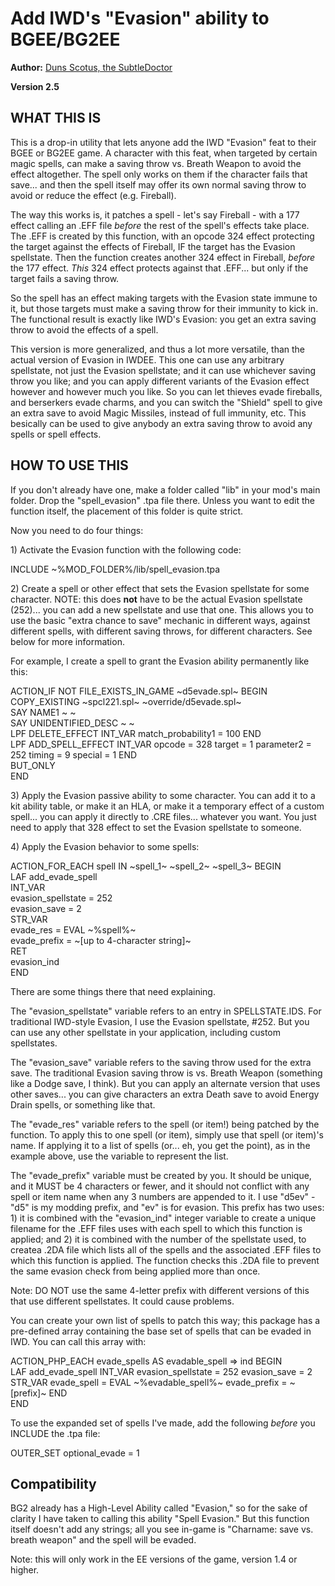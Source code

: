 <!DOCTYPE html PUBLIC "-//W3C//DTD XHTML 1.0 Strict//EN" "http://www.w3.org/TR/xhtml1/DTD/xhtml1-strict.dtd">
<html xmlns="http://www.w3.org/1999/xhtml" lang="en" xml:lang="en">
<head>
<title>IWD-style Spell Evasion</title>
<meta http-equiv="Content-Type" content="text/html; charset=iso-8859-1" />
<link rel="stylesheet" href="style/g3readme_cam.css" type="text/css" />
<link href="style/g3icon.ico" rel="icon" type="image/bmp" />
</head>
<body>
<h1>Add IWD's "Evasion" ability to BGEE/BG2EE</h1>
<div class="section">
  <p><strong>Author:</strong> <a href="http://forums.gibberlings3.net/index.php?showuser=6306">Duns Scotus, the SubtleDoctor</a><br />
</p>
  <p><strong> Version 2.5 </strong></p>
</div>
<h2>WHAT THIS IS</h2>
<div class="section">
  <p>This is a drop-in utility that lets anyone add the IWD "Evasion" feat to their BGEE or BG2EE game.  A character with this feat, when targeted by certain magic spells, can make a saving throw vs. Breath Weapon to avoid the effect altogether.  The spell only works on them if the character fails that save... and then the spell itself may offer its own normal saving throw to avoid or reduce the effect (e.g. Fireball).</p>
  <p>The way this works is, it patches a spell - let's say Fireball - with a 177 effect calling an .EFF file <i>before</i> the rest of the spell's effects take place.  The .EFF is created by this function, with an opcode 324 effect protecting the target against the effects of Fireball, IF the target has the Evasion spellstate.  Then the function creates another 324 effect in Fireball, <i>before</i> the 177 effect.  <i>This</i> 324 effect protects against that .EFF... but only if the target fails a saving throw.</p>
  <p>So the spell has an effect making targets with the Evasion state immune to it, but those targets must make a saving throw for their immunity to kick in.  The functional result is exactly like IWD's Evasion: you get an extra saving throw to avoid the effects of a spell.</p>
  <p>This version is more generalized, and thus a lot more versatile, than the actual version of Evasion in IWDEE.  This one can use any arbitrary spellstate, not just the Evasion spellstate; and it can use whichever saving throw you like; and you can apply different variants of the Evasion effect however and however much you like.  So you can let thieves evade fireballs, and berserkers evade charms, and you can switch the "Shield" spell to give an extra save to avoid Magic Missiles, instead of full immunity, etc. This besically can be used to give anybody an extra saving throw to avoid any spells or spell effects.
</div>
<h2>HOW TO USE THIS</h2>
<div class="section">
  <p>If you don't already have one, make a folder called "lib" in your mod's main folder.  Drop the "spell_evasion" .tpa file there.  Unless you want to edit the function itself, the placement of this folder is quite strict.
  <p>Now you need to do four things:<br />
  <p>1) Activate the Evasion function with the following code:</p>
    <div class="kit_description">
	INCLUDE ~%MOD_FOLDER%/lib/spell_evasion.tpa</b></p>
	</div>
  <p>2) Create a spell or other effect that sets the Evasion spellstate for some character.  NOTE: this does <b>not</b> have to be the actual Evasion spellstate (252)... you can add a new spellstate and use that one.  This allows you to use the basic "extra chance to save" mechanic in different ways, against different spells, with different saving throws, for different characters.  See below for more information.</p>
  <p>For example, I create a spell to grant the Evasion ability permanently like this:
    <div class="kit_description">
	ACTION_IF NOT FILE_EXISTS_IN_GAME ~d5evade.spl~ BEGIN<br />
	  COPY_EXISTING ~spcl221.spl~ ~override/d5evade.spl~<br />
		SAY NAME1 ~ ~<br />
		SAY UNIDENTIFIED_DESC ~ ~<br />
		LPF DELETE_EFFECT INT_VAR match_probability1 = 100 END<br />
		LPF ADD_SPELL_EFFECT INT_VAR opcode = 328 target = 1 parameter2 = 252 timing = 9 special = 1 END<br />
	  BUT_ONLY<br />
	END</p>
	</div>
  <p>3) Apply the Evasion passive ability to some character.  You can add it to a kit ability table, or make it an HLA, or make it a temporary effect of a custom spell... you can apply it directly to .CRE files... whatever you want.  You just need to apply that 328 effect to set the Evasion spellstate to someone.
  <p>4) Apply the Evasion behavior to some spells:
    <div class="kit_description">
	ACTION_FOR_EACH spell IN ~spell_1~ ~spell_2~ ~spell_3~ BEGIN<br />
	  LAF add_evade_spell <br />
		INT_VAR <br />
		  evasion_spellstate = 252 <br />
		  evasion_save = 2 <br />
		STR_VAR <br />
		  evade_res = EVAL ~%spell%~ <br />
		  evade_prefix = ~[up to 4-character string]~ <br />
		RET <br />
		  evasion_ind <br />
	  END</p>
	</div>
  <p>There are some things there that need explaining.</p>
  <p>The "evasion_spellstate" variable refers to an entry in SPELLSTATE.IDS.  For traditional IWD-style Evasion, I use the Evasion spellstate, #252.  But you can use any other spellstate in your application, including custom spellstates.</p>
  <p>The "evasion_save" variable refers to the saving throw used for the extra save.  The traditional Evasion saving throw is vs. Breath Weapon (something like a Dodge save, I think).  But you can apply an alternate version that uses other saves... you can give characters an extra Death save to avoid Energy Drain spells, or something like that.</p>
  <p>The "evade_res" variable refers to the spell (or item!) being patched by the function.  To apply this to one spell (or item), simply use that spell (or item)'s name.  If applying it to a list of spells (or... eh, you get the point), as in the example above, use the variable to represent the list.</p>
  <p>The "evade_prefix" variable must be created by you.  It should be unique, and it MUST be 4 characters or fewer, and it should not conflict with any spell or item name when any 3 numbers are appended to it.  I use "d5ev" - "d5" is my modding prefix, and "ev" is for evasion.  This prefix has two uses: 1) it is combined with the "evasion_ind" integer variable to create a unique filename for the .EFF files uses with each spell to which this function is applied; and 2) it is combined with the number of the spellstate used, to createa .2DA file which lists all of the spells and the associated .EFF files to which this function is applied.  The function checks this .2DA file to prevent the same evasion check from being applied more than once.</p>
  <p>Note: DO NOT use the same 4-letter prefix with different versions of this that use different spellstates.  It could cause problems.</p>
  <p>You can create your own list of spells to patch this way; this package has a pre-defined array containing the base set of spells that can be evaded in IWD.  You can call this array with:</p>
    <div class="kit_description">
  	ACTION_PHP_EACH evade_spells AS evadable_spell => ind BEGIN <br />
  	LAF add_evade_spell INT_VAR evasion_spellstate = 252 evasion_save = 2 STR_VAR evade_spell = EVAL ~%evadable_spell%~ evade_prefix = ~[prefix]~ END <br />
	END</p>
	</div>
	To use the expanded set of spells I've made, add the following <i>before</i> you INCLUDE the .tpa file:</p>
    <div class="kit_description">
OUTER_SET optional_evade = 1
	</div>
</div>
<h2>Compatibility</h2>
<div class="section">
  <p>BG2 already has a High-Level Ability called "Evasion," so for the sake of clarity I have taken to calling this ability "Spell Evasion." But this function itself doesn't add any strings; all you see in-game is "Charname: save vs. breath weapon" and the spell will be evaded.</p>
  <p>Note: this will only work in the EE versions of the game, version 1.4 or higher.</p>
</div>
</body>
</html>
